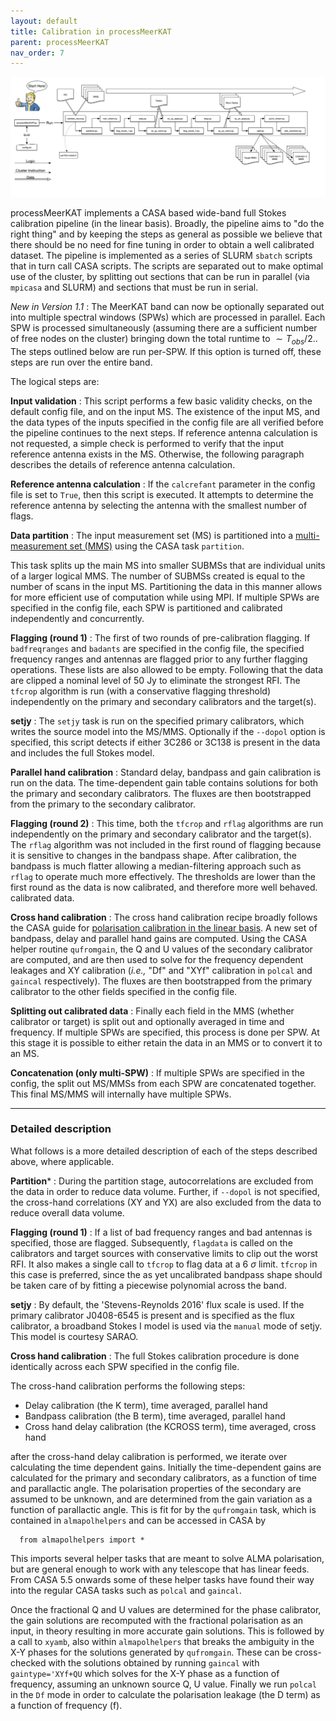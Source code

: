 ```yaml
---
layout: default
title: Calibration in processMeerKAT
parent: processMeerKAT
nav_order: 7
---
```


![processMeerKAT_flowchart](/assets/processMeerKAT.png)

processMeerKAT implements a CASA based wide-band full Stokes calibration
pipeline (in the linear basis). Broadly, the pipeline aims to "do the right
thing" and by keeping the steps as general as possible we believe that there
should be no need for fine tuning in order to obtain a well calibrated dataset.
The pipeline is implemented as a series of SLURM `sbatch` scripts that in turn
call CASA scripts. The scripts are separated out to make optimal use of the
cluster, by splitting out sections that can be run in parallel (via `mpicasa`
and SLURM) and sections that must be run in serial.

*New in Version 1.1* : The MeerKAT band can now be optionally separated out
into multiple spectral windows (SPWs) which are processed in parallel. Each SPW
is processed simultaneously (assuming there are a sufficient number of free
nodes on the cluster) bringing down the total runtime to $\sim T_{obs}/2.$. The
steps outlined below are run per-SPW. If this option is turned off, these steps
are run over the entire band.

The logical steps are:

**Input validation** : This script performs a few basic validity checks, on the
default config file, and on the input MS. The existence of the input MS, and the
data types of the inputs specified in the config file are all verified before
the pipeline continues to the next steps. If reference antenna calculation is
not requested, a simple check is performed to verify that the input reference
antenna exists in the MS. Otherwise, the following paragraph describes the
details of reference antenna calculation.

**Reference antenna calculation** : If the `calcrefant` parameter in the config
file is set to `True`, then this script is executed. It attempts to determine
the reference antenna by selecting the antenna with the smallest number of
flags.

**Data partition** : The input measurement set (MS) is partitioned into
a [multi-measurement set
(MMS)](https://casa.nrao.edu/casadocs/casa-5.4.1/uv-manipulation/data-partition)
using the CASA task `partition`.

This task splits up the main MS into smaller SUBMSs that are individual units of
a larger logical MMS. The number of SUBMSs created is equal to the number of
scans in the input MS. Partitioning the data in this manner allows for more
efficient use of computation while using MPI. If multiple SPWs are specified in
the config file, each SPW is partitioned and calibrated independently and
concurrently.

**Flagging (round 1)** : The first of two rounds of pre-calibration flagging. If
`badfreqranges` and `badants` are specified in the config file, the specified
frequency ranges and antennas are flagged prior to any further flagging
operations. These lists are also allowed to be empty. Following that the data
are clipped a nominal level of 50 Jy to eliminate the strongest RFI. The
`tfcrop` algorithm is run (with a conservative flagging threshold) independently
on the primary and secondary calibrators and the target(s).

**setjy** : The `setjy` task is run on the specified primary calibrators, which
writes the source model into the MS/MMS. Optionally if the `--dopol` option is
specified, this script detects if either 3C286 or 3C138 is present in the data
and includes the full Stokes model.

**Parallel hand calibration** : Standard delay, bandpass and gain calibration is
run on the data. The time-dependent gain table contains solutions for both the
primary and secondary calibrators. The fluxes are then bootstrapped from the
primary to the secondary calibrator.

**Flagging (round 2)** : This time, both the `tfcrop` and `rflag` algorithms are
run independently on the primary and secondary calibrator and the target(s). The
`rflag` algorithm was not included in the first round of flagging because it is
sensitive to changes in the bandpass shape. After calibration, the bandpass is
much flatter allowing a median-filtering approach such as `rflag` to operate
much more effectively. The thresholds are lower than the first round as the data
is now calibrated, and therefore more well behaved. calibrated data.

**Cross hand calibration** : The cross hand calibration recipe broadly follows
the CASA guide for [polarisation calibration in the linear
basis](https://casa.nrao.edu/casadocs/casa-5.4.1/synthesis-calibration/instrumental-polarization-calibration).
A new set of bandpass, delay and parallel hand gains are computed. Using the
CASA helper routine `qufromgain`, the Q and U values of the secondary calibrator
are computed, and are then used to solve for the frequency dependent leakages
and XY calibration (_i.e.,_ "Df" and "XYf" calibration in `polcal` and `gaincal`
respectively). The fluxes are then bootstrapped from the primary calibrator to
the other fields specified in the config file.

**Splitting out calibrated data** : Finally each field in the MMS (whether calibrator or target) is split
out and optionally averaged in time and frequency. If multiple SPWs are specified, this process is
done per SPW. At this stage it is possible to either retain the data in an MMS or to convert it to an MS.

**Concatenation (only multi-SPW)** : If multiple SPWs are specified in the config, the split out MS/MMSs from each SPW are concatenated together. This final MS/MMS will internally have multiple SPWs.


------

### Detailed description

What follows is a more detailed description of each of the steps described
above, where applicable.

**Partition*** : During the partition stage, autocorrelations are excluded from
the data in order to reduce data volume. Further, if `--dopol` is not specified,
the cross-hand correlations (XY and YX) are also excluded from the data to
reduce overall data volume.

**Flagging (round 1)** : If a list of bad frequency ranges and bad antennas is
specified, those are flagged. Subsequently, `flagdata` is called on the
calibrators and target sources with conservative limits to clip out the worst
RFI. It also makes a single call to `tfcrop` to flag data at a 6 $\sigma$ limit.
`tfcrop` in this case is preferred, since the as yet uncalibrated bandpass shape
should be taken care of by fitting a piecewise polynomial across the band.

**setjy** : By default, the 'Stevens-Reynolds 2016' flux scale is used. If the
primary calibrator J0408-6545 is present and is specified as the flux
calibrator, a broadband Stokes I model is used via the `manual` mode of setjy.
This model is courtesy SARAO.

**Cross hand calibration** : The full Stokes calibration procedure is done
identically across each SPW specified in the config file.

The cross-hand calibration performs the following steps:
   * Delay calibration (the K term), time averaged, parallel hand
   * Bandpass calibration (the B term), time averaged, parallel hand
   * Cross hand delay calibration (the KCROSS term), time averaged, cross hand

after the cross-hand delay calibration is performed, we iterate over calculating
the time dependent gains. Initially the time-dependent gains are calculated for
the primary and secondary calibrators, as a function of time and parallactic
angle. The polarisation properties of the secondary are assumed to be unknown,
and are determined from the gain variation as a function of parallactic angle.
This is fit for by the `qufromgain` task, which is contained in `almapolhelpers`
and can be accessed in CASA by

      from almapolhelpers import *

This imports several helper tasks that are meant to solve ALMA polarisation, but
are general enough to work with any telescope that has linear feeds. From CASA
5.5 onwards some of these helper tasks have found their way into the regular
CASA tasks such as `polcal` and `gaincal`.

Once the fractional Q and U values are determined for the phase calibrator, the
gain solutions are recomputed with the fractional polarisation as an input, in
theory resulting in more accurate gain solutions. This is followed by a call to
`xyamb`, also within `almapolhelpers` that breaks the ambiguity in the X-Y
phases for the solutions generated by `qufromgain`. These can be cross-checked
with the solutions obtained by running `gaincal` with `gaintype='XYf+QU` which
solves for the X-Y phase as a function of frequency, assuming an unknown source
Q, U value. Finally we run `polcal` in the `Df` mode in order to calculate the
polarisation leakage (the D term) as a function of frequency (f).
